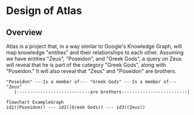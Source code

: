 # Design of Atlas

## Overview

Atlas is a project that, in a way similar to Google's Knowledge Graph, will map knowledge "entities" and their
relationships to each other. Assuming we have entities "Zeus", "Poseidon", and "Greek Gods", a query on Zeus
will reveal that he is part of the category "Greek Gods", along with "Poseidon." It will also reveal that 
"Zeus" and "Poseidon" are brothers. 

```
"Poseidon" ---Is a member of--- "Greek Gods" ---Is a member of--- "Zeus"
   |----------------------------are brothers-------------------------|  
```

```mermaid
flowchart ExampleGraph
id1((Poseidon)) --- id2((Greek Gods)) --- id3((Zeus))
```
